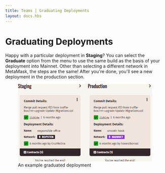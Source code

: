 ```yaml
---
title: Teams | Graduating Deployments
layout: docs.hbs
---
```

# Graduating Deployments

Happy with a particular deployment in **Staging**? You can select the **Graduate** option from the menu to use the same build as the basis of your deployment into Mainnet. Other than selecting a different network in MetaMask, the steps are the same! After you're done, you'll see a new deployment in the production section.

<figure>
  <img class="mb-2" src="/img/docs/teams/graduated-deployment.png" alt="Graduated Deployment">
  <figcaption class="text-center font-italic">An example graduated deployment</figcaption>
</figure>